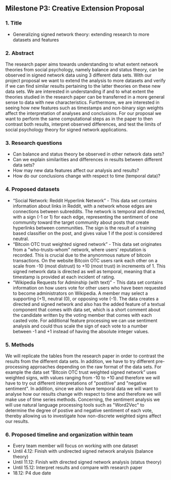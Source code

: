 ## Milestone P3: Creative Extension Proposal 


### 1. Title
* Generalizing signed network theory: extending research to more datasets and features

### 2. Abstract
The research paper aims towards understanding to what extent network theories from social psychology, namely balance and status theory, can be observed in signed network data using 3 different data sets. With our project proposal we want to extend the analysis to more datasets and verify if we can find similar results pertaining to the latter theories on these new data sets. We are interested in understanding if and to what extent the theories studied in the research paper can be transferred in a more general sense to data with new characteristics. Furthermore, we are interested in seeing how new features such as timestamps and non-binary sign weights affect the interpretation of analyses and conclusions. For our proposal we want to perform the same computational steps as in the paper to then contrast both results, interpret observed differences, and test the limits of social psychology theory for signed network applications. 

### 3. Research questions
* Can balance and status theory be observed in other network data sets?
* Can we explain similarities and differences in results between different data sets?
* How may new data features affect our analysis and results?
* How do our conclusions change with respect to time (temporal data)?

### 4. Proposed datasets
*  “Social Network: Reddit Hyperlink Network” - This data set contains information about links in Reddit, with a network whose edges are connections between subreddits. The network is temporal and directed, with a sign (-1 or 1) for each edge, representing the sentiment of one community toward the target community about posts that create hyperlinks between communities. The sign is the result of a training based classifier on the post, and gives value 1 if the post is considered neutral.
*  “Bitcoin OTC trust weighted signed network” - This data set originates from a "who-trusts-whom" network, where users' reputation is recorded. This is crucial due to the anynonmous nature of bitcoin transactions. On the website Bitcoin OTC users rank each other on a scale from -10 (most distrust) to +10 (most trust) in increments of 1. This signed network data is directed as well as temporal, meaning that a timestamp is provided at each incident of rating.
*  “Wikipedia Requests for Adminship (with text)” - This data set contains information on how users vote for other users who have been requested to become administrators on Wikipedia. A member may select a supporting (+1), neutral (0), or opposing vote (-1). The data creates a directed and signed network and also has the added feature of a textual component that comes with data set, which is a short comment about the candidate written by the voting member that comes with each casted vote. For additional feature processing we can use sentiment analysis and could thus scale the sign of each vote to a number between -1 and +1 instead of having the absolute integer values.

### 5. Methods
We will replicate the tables from the research paper in order to contrast the results from the different data sets. In addition, we have to try different pre-processing approaches depending on the raw format of the data sets. For example the data set “Bitcoin OTC trust weighted signed network” uses weighted signs, with values ranging from -10 to +10 and therefore we will have to try out different interpretations of "postitive" and "negative sentiment". In addition, since we also have temporal data we will want to analyse how our results change with respect to time and therefore we will make use of time series methods. Concerning, the sentiment analysis we will use natural language processing tools such as "Word2Vec" to determine the degree of postive and negative sentiment of each vote, thereby allowing us to investigate how non-discrete weighted signs affect our results.

### 6. Proposed timeline and organization within team
* Every team member will focus on working with one dataset
* Until 4.12: Finish with undirected signed network analysis (balance theory)
* Until 11.12: Finish with directed signed network analysis (status theory)
* Until 15.12: Interpret results and compare with research paper
* 18.12: P4 due date